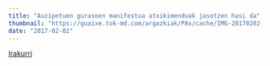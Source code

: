 ```yaml
---
title: "Auzipetuen gurasoen manifestua atxikimenduak jasotzen hasi da"
thumbnail: "https://guaixe.tok-md.com/argazkiak/PAs/cache/IMG-20170202-WA0004_content.jpg"
date: "2017-02-02"
---
```

[Irakurri](https://guaixe.eus/altsasu/1486053339190-auzipetuen-gurasoen-manifestua-atxikimenduak-jasotzen-hasi-da)
